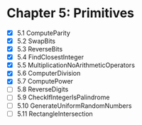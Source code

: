 # Chapter 5: Primitives

- [x] 5.1 ComputeParity
- [x] 5.2 SwapBits
- [x] 5.3 ReverseBits
- [x] 5.4 FindClosestInteger
- [x] 5.5 MultiplicationNoArithmeticOperators
- [x] 5.6 ComputerDivision
- [x] 5.7 ComputePower
- [ ] 5.8 ReverseDigits
- [ ] 5.9 CheckIfIntegerIsPalindrome
- [ ] 5.10 GenerateUniformRandomNumbers
- [ ] 5.11 RectangleIntersection